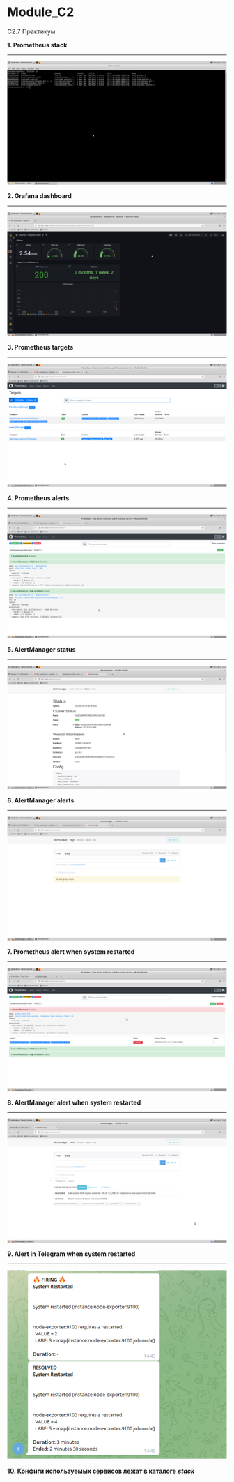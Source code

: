 # Module_C2
C2.7 Практикум

**1. Prometheus stack**
___
![Prometheus stack](/images/prometeus_stack.png)

**2. Grafana dashboard**
___
![Grafana dashboard](/images/grafana.png)

**3. Prometheus targets**
___
![Prometheus_targets](/images/prometeus_targets.png)

**4. Prometheus alerts**
___
![Prometheus_alerts](/images/prometeus_alerts.png)

**5. AlertManager status**
___
![AlertManager_status](/images/alertmanager_status.png)

**6. AlertManager alerts**
___
![AlertManager_alerts](/images/alertmanager_alerts.png)

**7. Prometheus alert when system restarted**
___
![Prometheus_alert](/images/alert_prom.png)

**8. AlertManager alert when system restarted**
___
![AlertManager_alert](/images/alertmanager_alert.png)

**9. Alert in Telegram when system restarted**
___
![Bot_alert](/images/bot.png)

**10. Конфиги используемых сервисов лежат в каталоге** [***stack***](/stack)

